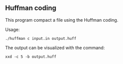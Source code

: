 ## Huffman coding
This program compact a file using the Huffman coding.

Usage:
```
./huffman c input.in output.huff
```

The output can be visualized with the command:
```
xxd -c 5 -b output.huff
```